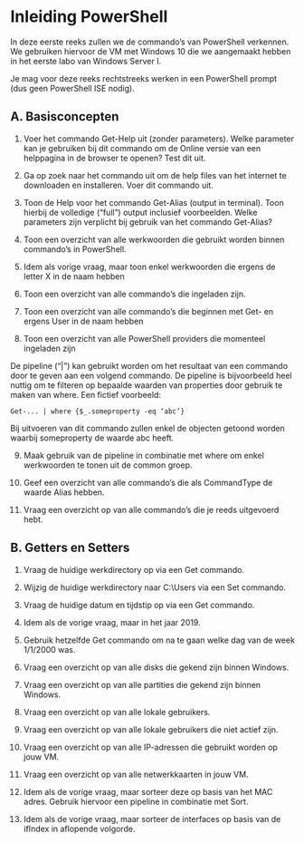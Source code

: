 # Inleiding PowerShell
In deze eerste reeks zullen we de commando’s van PowerShell verkennen. We gebruiken hiervoor de VM met Windows 10 die we aangemaakt hebben in het eerste labo van Windows Server I.

Je mag voor deze reeks rechtstreeks werken in een PowerShell prompt (dus geen PowerShell ISE nodig).

## A. Basisconcepten

1. Voer het commando Get-Help uit (zonder parameters). Welke parameter kan je gebruiken bij dit commando om de Online versie van een helppagina in de browser te openen? Test dit uit.

2. Ga op zoek naar het commando uit om de help files van het internet te downloaden en installeren. Voer dit commando uit.

3. Toon de Help voor het commando Get-Alias (output in terminal). Toon hierbij de volledige (“full”) output inclusief voorbeelden. Welke parameters zijn verplicht bij gebruik van het commando Get-Alias?

4. Toon een overzicht van alle werkwoorden die gebruikt worden binnen commando’s in PowerShell.

5. Idem als vorige vraag, maar toon enkel werkwoorden die ergens de letter X in de naam hebben

6. Toon een overzicht van alle commando’s die ingeladen zijn.

7. Toon een overzicht van alle commando’s die beginnen met Get- en ergens User in de naam hebben

8. Toon een overzicht van alle PowerShell providers die momenteel ingeladen zijn

De pipeline (“|”) kan gebruikt worden om het resultaat van een commando door te geven aan een volgend commando. De pipeline is bijvoorbeeld heel nuttig om te filteren op bepaalde waarden van properties door gebruik te maken van where. Een fictief voorbeeld:
```
Get-... | where {$_.someproperty -eq ‘abc’}
```
Bij uitvoeren van dit commando zullen enkel de objecten getoond worden waarbij someproperty de waarde abc heeft.

9. Maak gebruik van de pipeline in combinatie met where om enkel werkwoorden te tonen uit de common groep.

10. Geef een overzicht van alle commando’s die als CommandType de waarde Alias hebben.

11. Vraag een overzicht op van alle commando’s die je reeds uitgevoerd hebt.

## B. Getters en Setters

1. Vraag de huidige werkdirectory op via een Get commando.

2. Wijzig de huidige werkdirectory naar C:\Users via een Set commando.

3. Vraag de huidige datum en tijdstip op via een Get commando.

4. Idem als de vorige vraag, maar in het jaar 2019.

5. Gebruik hetzelfde Get commando om na te gaan welke dag van de week 1/1/2000 was.

6. Vraag een overzicht op van alle disks die gekend zijn binnen Windows.

7. Vraag een overzicht op van alle partities die gekend zijn binnen Windows.

8. Vraag een overzicht op van alle lokale gebruikers.

9. Vraag een overzicht op van alle lokale gebruikers die niet actief zijn.

10. Vraag een overzicht op van alle IP-adressen die gebruikt worden op jouw VM.

11. Vraag een overzicht op van alle netwerkkaarten in jouw VM.

12. Idem als de vorige vraag, maar sorteer deze op basis van het MAC adres. Gebruik hiervoor een pipeline in combinatie met Sort.

13. Idem als de vorige vraag, maar sorteer de interfaces op basis van de ifIndex in aflopende volgorde.